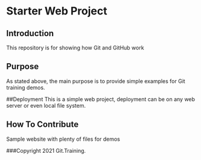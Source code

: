 # Starter Web Project

## Introduction

This repository is for showing how Git and GitHub work

## Purpose
As stated above, the main purpose is to provide simple examples for Git training demos.

##Deployment
This is a simple web project, deployment can be on any web server or even local file system.

## How To Contribute
Sample website with plenty of files for demos

###Copyright
2021 Git.Training.

